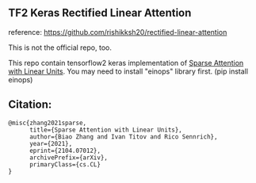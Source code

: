 ## TF2 Keras Rectified Linear Attention

reference: https://github.com/rishikksh20/rectified-linear-attention

This is not the official repo, too.

This repo contain tensorflow2 keras implementation of [Sparse Attention with Linear Units](https://arxiv.org/abs/2104.07012).
You may need to install "einops" library first. (pip install einops)


## Citation:
```
@misc{zhang2021sparse,
      title={Sparse Attention with Linear Units}, 
      author={Biao Zhang and Ivan Titov and Rico Sennrich},
      year={2021},
      eprint={2104.07012},
      archivePrefix={arXiv},
      primaryClass={cs.CL}
}
```
